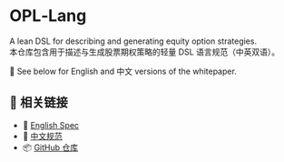 # OPL‑Lang

A lean DSL for describing and generating equity option strategies.  
本仓库包含用于描述与生成股票期权策略的轻量 DSL 语言规范（中英双语）。

📘 See below for English and 中文 versions of the whitepaper.

## 🔗 相关链接


- 📘 [English Spec](opl-lang-spec-en-v1.0.0-rc2.md)
- 📙 [中文规范](opl-lang-spec-zh-v1.0.0-rc2.md)
- 📦 [GitHub 仓库](https://github.com/whispersofzephyr/opl-lang)

